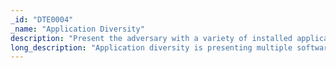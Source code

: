 ```yaml
---
_id: "DTE0004"
_name: "Application Diversity"
description: "Present the adversary with a variety of installed applications and services."
long_description: "Application diversity is presenting multiple software targets to the adversary. On a single target system, defenders can configure multiple different services or user software applications.  On a target network, defenders can present systems with a variety of operating systems, operating system versions, applications, and services."
---
```

